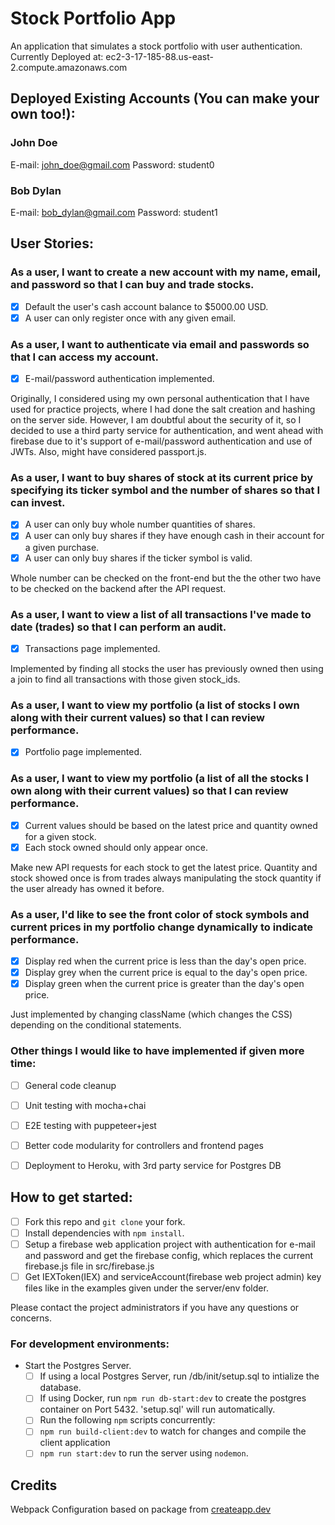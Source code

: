 # Stock Portfolio App

An application that simulates a stock portfolio with user authentication.
Currently Deployed at:
ec2-3-17-185-88.us-east-2.compute.amazonaws.com

## Deployed Existing Accounts (You can make your own too!):

### John Doe

E-mail: john_doe@gmail.com
Password: student0

### Bob Dylan
E-mail: bob_dylan@gmail.com
Password: student1

## User Stories:

### As a user, I want to create a new account with my name, email, and password so that I can buy and trade stocks.

- [x] Default the user's cash account balance to $5000.00 USD.
- [x] A user can only register once with any given email.

### As a user, I want to authenticate via email and passwords so that I can access my account.

- [x] E-mail/password authentication implemented.

Originally, I considered using my own personal authentication that I have used for practice projects, where I had done the salt creation and hashing on the server side. However, I am doubtful about the security of it, so I decided to use a third party service for authentication, and went ahead with firebase due to it's support of e-mail/password authentication and use of JWTs. Also, might have considered passport.js.

### As a user, I want to buy shares of stock at its current price by specifying its ticker symbol and the number of shares so that I can invest.

- [x] A user can only buy whole number quantities of shares.
- [x] A user can only buy shares if they have enough cash in their account for a given purchase.
- [x] A user can only buy shares if the ticker symbol is valid.

Whole number can be checked on the front-end but the the other two have to be checked on the backend after the API request.

### As a user, I want to view a list of all transactions I've made to date (trades) so that I can perform an audit.

- [x] Transactions page implemented.

Implemented by finding all stocks the user has previously owned then using a join to find all transactions with those given stock_ids.

### As a user, I want to view my portfolio (a list of stocks I own along with their current values) so that I can review performance.

- [x] Portfolio page implemented.

### As a user, I want to view my portfolio (a list of all the stocks I own along with their current values) so that I can review performance.

- [x] Current values should be based on the latest price and quantity owned for a given stock.
- [x] Each stock owned should only appear once.

Make new API requests for each stock to get the latest price. Quantity and stock showed once is from trades always manipulating the stock quantity if the user already has owned it before.

### As a user, I'd like to see the front color of stock symbols and current prices in my portfolio change dynamically to indicate performance.

- [x] Display red when the current price is less than the day's open price.
- [x] Display grey when the current price is equal to the day's open price.
- [x] Display green when the current price is greater than the day's open price.

Just implemented by changing className (which changes the CSS) depending on the conditional statements.

### Other things I would like to have implemented if given more time:

- [ ] General code cleanup
- [ ] Unit testing with mocha+chai
- [ ] E2E testing with puppeteer+jest
- [ ] Better code modularity for controllers and frontend pages
- [ ] Deployment to Heroku, with 3rd party service for Postgres DB



## How to get started:

- [ ] Fork this repo and `git clone` your fork.
- [ ] Install dependencies with `npm install`.
- [ ] Setup a firebase web application project with authentication for e-mail and password and get the firebase config, which replaces the current firebase.js file in src/firebase.js
- [ ] Get IEXToken(IEX) and serviceAccount(firebase web project admin) key files like in the examples given under the server/env folder. 

Please contact the project administrators if you have any questions or concerns.

### For development environments:

- Start the Postgres Server.
  - [ ] If using a local Postgres Server, run /db/init/setup.sql to intialize the database.
  - [ ] If using Docker, run `npm run db-start:dev` to create the postgres container on Port 5432. 'setup.sql' will run automatically.
  - [ ] Run the following `npm` scripts concurrently:
  - [ ] `npm run build-client:dev` to watch for changes and compile the client application
  - [ ] `npm run start:dev` to run the server using `nodemon`.

## Credits

Webpack Configuration based on package from [createapp.dev](https://createapp.dev/)

